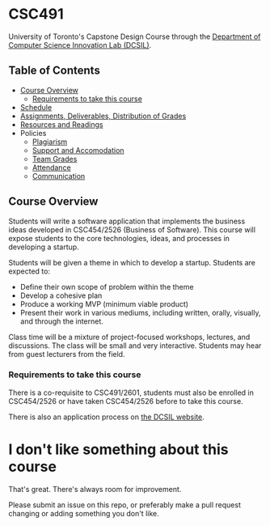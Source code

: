 # CSC491

University of Toronto's Capstone Design Course through the [Department of Computer Science Innovation Lab (DCSIL)](https://www.dcsil.ca/student-courses).

## Table of Contents

- [Course Overview](#course-overview)
   - [Requirements to take this course](#requirements-to-take-this-course)
- [Schedule](schedule.md)
- [Assignments, Deliverables, Distribution of Grades](/assignments)
- [Resources and Readings](resources_readings.md)
- Policies
   - [Plagiarism](/policies/plagiarism.md)
   - [Support and Accomodation](/policies/support_accomodation.md)
   - [Team Grades](/policies/team_grades.md)
   - [Attendance](/policies/attendance.md)
   - [Communication](/policies/communications.md)

## Course Overview

Students will write a software application that implements the business ideas developed in
CSC454/2526 (Business of Software). This course will expose students to the core technologies, ideas, and processes in developing a startup.

Students will be given a theme in which to develop a startup. Students are expected to:
- Define their own scope of problem within the theme
- Develop a cohesive plan
- Produce a working MVP (minimum viable product)
- Present their work in various mediums, including written, orally, visually, and through the internet.

Class time will be a mixture of project-focused workshops, lectures, and discussions. The class will be small and very
interactive. Students may hear from guest lecturers from the field.

### Requirements to take this course

There is a co-requisite to CSC491/2601, students must also be enrolled in CSC454/2526 or have taken CSC454/2526 before to take this course.

There is also an application process on [the DCSIL website](https://www.dcsil.ca/student-courses).

# I don't like something about this course

That's great. There's always room for improvement.

Please submit an issue on this repo, or preferably make a pull request changing or adding something you don't like.

